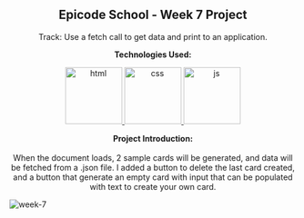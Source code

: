 
<p><h2 align="center" dir="auto"><b>Epicode School - Week 7 Project</b></h2></p>
<p align="center" dir="auto">Track: Use a fetch call to get data and print to an application.</p>

<p align="center" dir="auto"><b>Technologies Used:</b></p>
<p align="center" dir="auto"> 
  <a href="https://github.com/GianlucaGallone/Project--S7-L5--JS-JSON" target="_blank" rel="nofollow"> 
  <img src="https://user-images.githubusercontent.com/77717069/175134208-91262e59-9bd3-4422-834b-7ac61e39f69b.png" alt="html" width="100">
  </a> 
  <a href="https://www.w3.org/html/" rel="nofollow"> 
  <img src="https://user-images.githubusercontent.com/77717069/175133810-c0973abd-fe2b-4acb-ad31-ea1dc552e938.png" alt="css" width="100">
  </a> 
  <a href="https://developer.mozilla.org/en-US/docs/Web/JavaScript" rel="nofollow"> 
  <img src="https://user-images.githubusercontent.com/77717069/175134081-60ba259b-b154-4ab4-a360-bde87ce81199.png" alt="js" width="100"> 
  </a> 
</p>

<p align="center" dir="auto"> <b>Project Introduction:</b> <br><br>
  When the document loads, 2 sample cards will be generated, and data will be fetched from a .json file.
  I added a button to delete the last card created, and a button that generate an empty card with input that can be populated with text to create your own card. 
</p>

![week-7](https://user-images.githubusercontent.com/77717069/175111272-31884a0e-0ced-4e9e-82cf-4ec2550bf275.gif)

